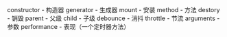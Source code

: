 constructor - 构造器
generator - 生成器
mount - 安装
method - 方法
destory - 销毁
parent - 父级
child - 子级
debounce - 消抖
throttle - 节流
arguments - 参数
performance - 表现（一个定时器方法）
